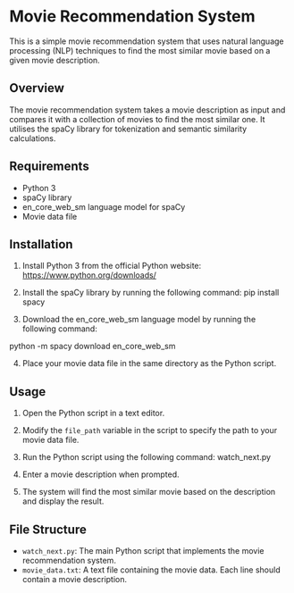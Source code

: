 
# Movie Recommendation System

This is a simple movie recommendation system that uses natural language processing (NLP) techniques to find the most similar movie based on a given movie description.

## Overview

The movie recommendation system takes a movie description as input and compares it with a collection of movies to find the most similar one. It utilises the spaCy library for tokenization and semantic similarity calculations.

## Requirements

- Python 3
- spaCy library 
- en_core_web_sm language model for spaCy
- Movie data file

## Installation

1. Install Python 3 from the official Python website: https://www.python.org/downloads/

2. Install the spaCy library by running the following command:
pip install spacy 

3. Download the en_core_web_sm language model by running the following command:

python -m spacy download
en_core_web_sm

4. Place your movie data file in the same directory as the Python script.

## Usage

1. Open the Python script in a text editor.

2. Modify the `file_path` variable in the script to specify the path to your movie data file.

3. Run the Python script using the following command:
watch_next.py


4. Enter a movie description when prompted.

5. The system will find the most similar movie based on the description and display the result.

## File Structure

- `watch_next.py`: The main Python script that implements the movie recommendation system.
- `movie_data.txt`: A text file containing the movie data. Each line should contain a movie description.



